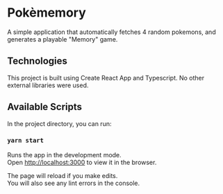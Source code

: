 # Pokèmemory

A simple application that automatically fetches 4 random pokemons, and generates a playable "Memory" game.

## Technologies

This project is built using Create React App and Typescript.
No other external libraries were used.

## Available Scripts

In the project directory, you can run:

### `yarn start`

Runs the app in the development mode.\
Open [http://localhost:3000](http://localhost:3000) to view it in the browser.

The page will reload if you make edits.\
You will also see any lint errors in the console.
